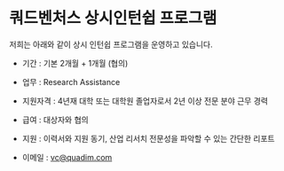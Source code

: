 # 쿼드벤처스 상시인턴쉽 프로그램 

저희는 아래와 같이 상시 인턴쉽 프로그램을 운영하고 있습니다.


- 기간 : 기본 2개월 + 1개월 (협의)
- 업무 : Research Assistance
- 지원자격 : 4년재 대학 또는 대학원 졸업자로서 2년 이상 전문 분야 근무 경력
- 급여 : 대상자와 협의


- 지원 : 이력서와 지원 동기, 산업 리서치 전문성을 파악할 수 있는 간단한 리포트 
- 이메일 : vc@quadim.com


